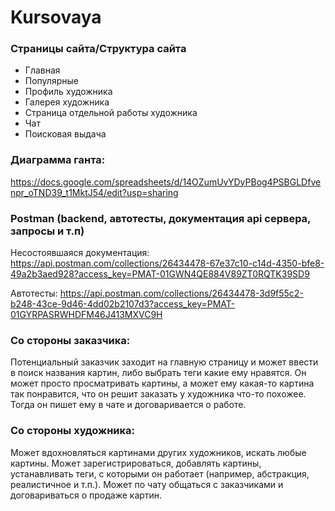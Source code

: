 # Kursovaya
### Страницы сайта/Структура сайта
 - Главная
 - Популярные
 - Профиль художника
 - Галерея художника
 - Страница отдельной работы художника
 - Чат
 - Поисковая выдача
### Диаграмма ганта:
https://docs.google.com/spreadsheets/d/14OZumUvYDyPBog4PSBGLDfvenpr_oTND39_t1MktJ54/edit?usp=sharing

### Postman (backend, автотесты, документация api сервера, запросы и т.п)
Несостоявшаяся документация:
https://api.postman.com/collections/26434478-67e37c10-c14d-4350-bfe8-49a2b3aed928?access_key=PMAT-01GWN4QE884V89ZT0RQTK39SD9

Автотесты:
https://api.postman.com/collections/26434478-3d9f55c2-b248-43ce-9d46-4dd02b2107d3?access_key=PMAT-01GYRPASRWHDFM46J413MXVC9H


### Со стороны заказчика:
Потенциальный заказчик заходит на главную страницу и может ввести в поиск названия картин, либо выбрать теги какие ему нравятся.
Он может просто просматривать картины, а может ему какая-то картина так понравится, что он решит заказать у художника что-то похожее.
Тогда он пишет ему в чате и договаривается о работе.
### Со стороны художника:
Может вдохновляться картинами других художников, искать любые картины. Может зарегистрироваться, добавлять картины,
устанавливать теги, с которыми он работает (например, абстракция, реалистичное и т.п.).
Может по чату общаться с заказчиками и договариваться о продаже картин.

